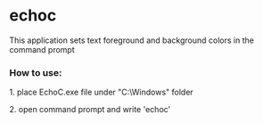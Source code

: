 # echoc
This application sets text foreground and background colors in the command prompt

<h3>How to use: </h3>
<p>1. place EchoC.exe file under "C:\Windows" folder</p>
<p>2. open command prompt and write 'echoc'</p>
